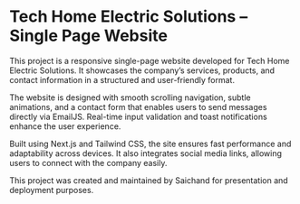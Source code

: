 # Tech Home Electric Solutions – Single Page Website

This project is a responsive single-page website developed for Tech Home Electric Solutions. It showcases the company’s services, products, and contact information in a structured and user-friendly format.

The website is designed with smooth scrolling navigation, subtle animations, and a contact form that enables users to send messages directly via EmailJS. Real-time input validation and toast notifications enhance the user experience.

Built using Next.js and Tailwind CSS, the site ensures fast performance and adaptability across devices. It also integrates social media links, allowing users to connect with the company easily.

This project was created and maintained by Saichand for presentation and deployment purposes.
